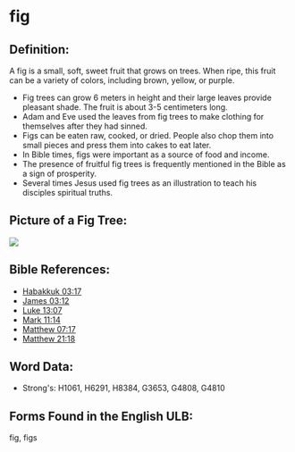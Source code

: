 # fig

## Definition:

A fig is a small, soft, sweet fruit that grows on trees. When ripe, this fruit can be a variety of colors, including brown, yellow, or purple.

* Fig trees can grow 6 meters in height and their large leaves provide pleasant shade. The fruit is about 3-5 centimeters long.
* Adam and Eve used the leaves from fig trees to make clothing for themselves after they had sinned.
* Figs can be eaten raw, cooked, or dried. People also chop them into small pieces and press them into cakes to eat later.
* In Bible times, figs were important as a source of food and income.
* The presence of fruitful fig trees is frequently mentioned in the Bible as a sign of prosperity.
* Several times Jesus used fig trees as an illustration to teach his disciples spiritual truths.

## Picture of a Fig Tree:

<a href="https://content.bibletranslationtools.org/WycliffeAssociates/en_tw/raw/branch/master/PNGs/f/Figtree.png"><img src="https://content.bibletranslationtools.org/WycliffeAssociates/en_tw/raw/branch/master/PNGs/f/Figtree.png" ></a>

## Bible References:

* [Habakkuk 03:17](rc://en/tn/help/hab/03/17)
* [James 03:12](rc://en/tn/help/jas/03/12)
* [Luke 13:07](rc://en/tn/help/luk/13/07)
* [Mark 11:14](rc://en/tn/help/mrk/11/14)
* [Matthew 07:17](rc://en/tn/help/mat/07/17)
* [Matthew 21:18](rc://en/tn/help/mat/21/18)

## Word Data:

* Strong's: H1061, H6291, H8384, G3653, G4808, G4810

## Forms Found in the English ULB:

fig, figs

